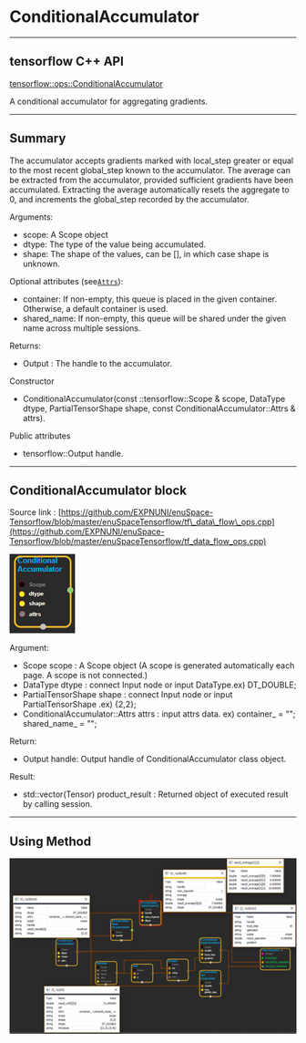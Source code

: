 # ConditionalAccumulator

---

## tensorflow C++ API

[tensorflow::ops::ConditionalAccumulator](https://www.tensorflow.org/api_docs/cc/class/tensorflow/ops/conditional-accumulator)

A conditional accumulator for aggregating gradients.

---

## Summary

The accumulator accepts gradients marked with local\_step greater or equal to the most recent global\_step known to the accumulator. The average can be extracted from the accumulator, provided sufficient gradients have been accumulated. Extracting the average automatically resets the aggregate to 0, and increments the global\_step recorded by the accumulator.

Arguments:

* scope: A Scope object
* dtype: The type of the value being accumulated.
* shape: The shape of the values, can be \[\], in which case shape is unknown.

Optional attributes \(see[`Attrs`](https://www.tensorflow.org/api_docs/cc/struct/tensorflow/ops/f-i-f-o-queue/attrs.html#structtensorflow_1_1ops_1_1_f_i_f_o_queue_1_1_attrs)\):

* container: If non-empty, this queue is placed in the given container. Otherwise, a default container is used.
* shared\_name: If non-empty, this queue will be shared under the given name across multiple sessions.

Returns:

* Output : The handle to the accumulator.

Constructor

* ConditionalAccumulator\(const ::tensorflow::Scope & scope, DataType dtype, PartialTensorShape shape, const ConditionalAccumulator::Attrs & attrs\).

Public attributes

* tensorflow::Output handle.

---

## ConditionalAccumulator block

Source link : [https://github.com/EXPNUNI/enuSpace-Tensorflow/blob/master/enuSpaceTensorflow/tf\_data\_flow\_ops.cpp](https://github.com/EXPNUNI/enuSpace-Tensorflow/blob/master/enuSpaceTensorflow/tf_data_flow_ops.cpp)

![](/assets/dataflow_ConditionalAccumulator_Symbol.png)

Argument:

* Scope scope : A Scope object \(A scope is generated automatically each page. A scope is not connected.\)
* DataType dtype : connect Input node or input DataType.ex\) DT\_DOUBLE;
* PartialTensorShape shape : connect Input node or input PartialTensorShape .ex\) {2,2};
* ConditionalAccumulator::Attrs attrs : input attrs data. ex\) container\_ = ""; shared\_name\_ = "";

Return:

* Output handle: Output handle of ConditionalAccumulator class object.

Result:

* std::vector\(Tensor\) product\_result : Returned object of executed result by calling session.

---

## Using Method

![](/assets/dataflow_ConditionalAccumulator_Method.png)

